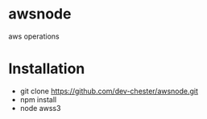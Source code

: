 # awsnode
 aws operations

# Installation
  - git clone https://github.com/dev-chester/awsnode.git
  - npm install
  - node awss3
